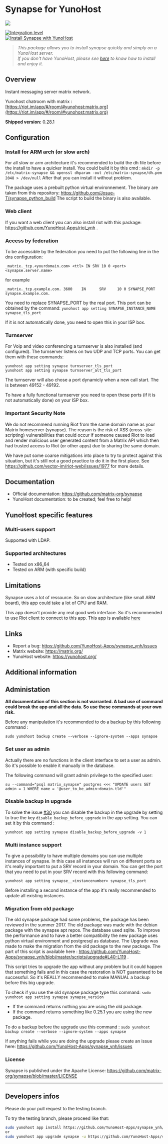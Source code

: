 Synapse for YunoHost
====================

![](https://matrix.org/blog/wp-content/uploads/2015/01/logo1.png)

[![Integration level](https://dash.yunohost.org/integration/synapse.svg)](https://ci-apps.yunohost.org/jenkins/job/synapse%20%28Community%29/lastBuild/consoleFull)  
[![Install Synapse with YunoHost](https://install-app.yunohost.org/install-with-yunohost.png)](https://install-app.yunohost.org/?app=synapse)

> *This package allows you to install synapse quickly and simply on a YunoHost server.  
If you don't have YunoHost, please see [here](https://yunohost.org/#/install) to know how to install and enjoy it.*

Overview
--------

Instant messaging server matrix network.

Yunohost chatroom with matrix : [https://riot.im/app/#/room/#yunohost:matrix.org](https://riot.im/app/#/room/#yunohost:matrix.org)

**Shipped version:** 0.28.1

Configuration
-------------

### Install for ARM arch (or slow arch)

For all slow or arm architecture it's recommended to build the dh file before the install to have a quicker install.
You could build it by this cmd : `mkdir -p /etc/matrix-synapse && openssl dhparam -out /etc/matrix-synapse/dh.pem 2048 > /dev/null`
After that you can install it without problem.

The package uses a prebuilt python virtual environnement. The binary are taken from this repository: https://github.com/Josue-T/synapse_python_build
The script to build the binary is also available.

### Web client

If you want a web client you can also install riot with this package: https://github.com/YunoHost-Apps/riot_ynh .

### Access by federation

To be accessible by the federation you need to put the following line in the dns configuration:

```
_matrix._tcp.<yourdomain.com> <ttl> IN SRV 10 0 <port> <synapse.server.name>
```
for example
```
_matrix._tcp.example.com. 3600    IN      SRV     10 0 SYNAPSE_PORT synapse.example.com.
```
You need to replace SYNAPSE_PORT by the real port. This port can be obtained by the command: `yunohost app setting SYNAPSE_INSTANCE_NAME synapse_tls_port`

If it is not automatically done, you need to open this in your ISP box.

### Turnserver

For Voip and video conferencing a turnserver is also installed (and configured). The turnserver listens on two UDP and TCP ports. You can get them with these commands:
```
yunohost app setting synapse turnserver_tls_port
yunohost app setting synapse turnserver_alt_tls_port

```
The turnserver will also chose a port dynamicly when a new call start. The is between 49152 - 49192.

To have a fully functional turnserver you need to open these ports (if it is not automatically done) on your ISP box.

### Important Security Note

We do not recommend running Riot from the same domain name as your Matrix
homeserver (synapse).  The reason is the risk of XSS (cross-site-scripting)
vulnerabilities that could occur if someone caused Riot to load and render
malicious user generated content from a Matrix API which then had trusted
access to Riot (or other apps) due to sharing the same domain.

We have put some coarse mitigations into place to try to protect against this
situation, but it's still not a good practice to do it in the first place. See
https://github.com/vector-im/riot-web/issues/1977 for more details.

Documentation
-------------

- Official documentation: https://github.com/matrix-org/synapse
- YunoHost documentation: to be created; feel free to help!

YunoHost specific features
--------------------------

### Multi-users support

Supported with LDAP.

### Supported architectures

- Tested on x86_64
- Tested on ARM (with specific build)

Limitations
-----------

Synapse uses a lot of ressource. So on slow architecture (like small ARM board), this app could take a lot of CPU and RAM.

This app doesn't provide any real good web interface. So it's recommended to use Riot client to connect to this app. This app is available [here](https://github.com/YunoHost-Apps/riot_ynh)

Links
-----

- Report a bug: https://github.com/YunoHost-Apps/synapse_ynh/issues
- Matrix website: https://matrix.org/
- YunoHost website: https://yunohost.org/

Additional information
-----



Administation
-------------

**All documentation of this section is not warranted. A bad use of command could break the app and all the data. So use these commands at your own risk.**

Before any manipulation it's recommended to do a backup by this following command :

`sudo yunohost backup create --verbose --ignore-system --apps synapse`

### Set user as admin

Actually there are no functions in the client interface to set a user as admin. So it's possible to enable it manually in the database.

The following command will grant admin privilege to the specified user:
```
su --command="psql matrix_synapse" postgres <<< "UPDATE users SET admin = 1 WHERE name = '@user_to_be_admin:domain.tld'"
```

### Disable backup in upgrade

To solve the issue [#30](https://github.com/YunoHost-Apps/synapse_ynh/issues/30) you can disable the backup in the upgrade by setting to true the key `disable_backup_before_upgrade` in the app setting. You can set it by this command :

`yunohost app setting synapse disable_backup_before_upgrade -v 1`

### Multi instance support

To give a possibility to have multiple domains you can use multiple instances of synapse. In this case all instances will run on different ports so it's really important to put a SRV record in your domain. You can get the port that you need to put in your SRV record with this following command:
```
yunohost app setting synapse__<instancenumber> synapse_tls_port
```

Before installing a second instance of the app it's really recommended to update all existing instances.

### Migration from old package

The old synapse package had some problems, the package has been reviewed in the summer 2017. The old package was made with the debian package with the synapse apt repos. The database used sqlite. To improve the performance and to have a better compatibility the new package uses python virtual environment and postgresql as database. The Upgrade was made to make the migration from the old package to the new package. The part of this script is available here : https://github.com/YunoHost-Apps/synapse_ynh/blob/master/scripts/upgrade#L40-L119 .

This script tries to upgrade the app without any problem but it could happen that something fails and in this case the restoration is NOT guaranteed to be successful. So it's REALLY recommended to make MANUAL a backup before this big upgrade.

To check if you use the old synapse package type this command:
`sudo yunohost app setting synapse synapse_version`
- If the command returns nothing you are using the old package.
- If the command returns something like 0.25.1 you are using the new package.

To do a backup before the upgrade use this command : `sudo yunohost backup create --verbose --ignore-system --apps synapse`

If anything fails while you are doing the upgrade please create an issue here: https://github.com/YunoHost-Apps/synapse_ynh/issues

### License

Synapse is published under the Apache License: https://github.com/matrix-org/synapse/blob/master/LICENSE

---

Developers infos
----------------

Please do your pull request to the testing branch.

To try the testing branch, please proceed like that:

```bash
sudo yunohost app install https://github.com/YunoHost-Apps/synapse_ynh/tree/testing --verbose
or
sudo yunohost app upgrade synapse -u https://github.com/YunoHost-Apps/synapse_ynh/tree/testing --verbose
```

